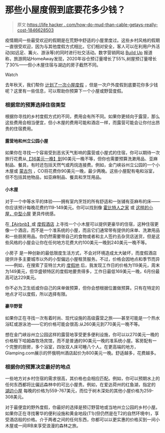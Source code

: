 # 那些小屋度假到底要花多少钱？

> 原文:[https://life hacker . com/how-do-mud-than-cable-getays-really-cost-1846628503](https://lifehacker.com/how-much-do-those-cabin-getaways-really-cost-1846628503)

疫情期间一些最受欢迎的假期是在荒野中舒适的小屋里度过。这些乡村风格的假期一直很受欢迎，因为与其他度假方式相比，它们相对安全，客人可以在利用户外活动(如远足、篝火、游泳等)的同时进行社交活动。数字营销网站 [Build Up](https://www.buildupbookings.com/vacation-rental-statistics/) 报道称，旅游网站HomeAway发现，2020年谷仓预订量增长了55%,树屋预订量增长了30%——但小木屋住宿与湖边的房子截然不同。

Watch

去年秋天，我们帮你 [计划了一次小屋度假](https://lifehacker.com/go-cabin-camping-this-winter-1845328028) ，但是一次户外度假到底要花你多少钱呢？这里有一些信息，可以帮助你预算下一个小屋或野营度假。

### 根据您的预算选择住宿类型

根据你寻找的乡村度假方式的不同，费用会有所不同。如果你更倾向于露营，那么这些费用会相当便宜，但小木屋的费用可能和酒店一样，而露营可能会让你付出昂贵的住宿费用。

#### 露营地和州立公园小屋

如果你在寻找一个容易受到恶劣天气影响的露营或小屋式的住宿，你可以期待一次旅行花费从[【36美元一晚】到](https://parks.ny.gov/documents/camping/CurrentCampsiteRates2019May14.pdf)90美元一晚不等，但你也需要预算洗漱用品、亚麻制品、餐具，有时还包括天然气或丙烷连接费。例如，金门峡谷州立公园的一个小木屋或 [蒙古包](https://www.yurts.com/what-is-a-yurt/) ，CO将花费你90美元一晚，最少两晚。这些小屋配有电和浴室，但不包括其他物品，如亚麻制品、餐具和烹饪用品。

#### 小木屋

对于一个中等水平的体验——拥有室内烹饪的所有舒适和一张铺有亚麻布的床——你应该预计每晚花费约119-149美元。你可以找到像 [霍比特人之家](https://www.airbnb.com/rooms/42388319?landing_page_section=LISTING_CARDS&source_impression_id=p3_1617723067_ufsRDy5svXeFEzOG&guests=1&adults=1) 或 [这样的小屋，中型小屋](https://www.airbnb.com/rooms/45067800/photos?federated_search_id=f76d36f7-af78-46c6-93eb-006f94ca4288&source_impression_id=p3_1617727464_jto5p2G%2BshIhCEiC&guests=1&adults=1) 更具传统感。

在[【Airbnb】](https://www.airbnb.com/a/stays/Cabins--WV--USA?af=&c=.pi0.pk108361678977_469785707713_c_967487836226&gclid=CjwKCAjw6qqDBhB-EiwACBs6xwm0-HfqTuTaq_KDniGmqtAoOAuusOfsN0nUoMgmyfg78qSCpsAauBoCrdkQAvD_BwE)或 [度假酒店](https://getaway.house/) 上寻找一个小木屋可以提供更豪华的住宿，这种住宿更像一个酒店，而不是一个准系统的小屋，而且它们通常带有提供的床单、洗漱用品和一些厨房用品。你仍然需要带自己的食物或者和主人签约去杂货店送货，但是这些风格的小屋会让你在任何地方花费大约100美元一晚到240美元一晚不等。

小房子 是一种创新的最低限度生活方式，不会对环境造成太大破坏，而度假酒店提供许多主要城市以外的小型偏远小屋租赁服务。不过，价格会因地点和季节而异——例如，在搜索了亚特兰大的 [度假地](https://getaway.house/atlanta) 后，我发现工作日的价格为119美元，周末为149美元，但华盛顿特区的度假地要贵得多，工作日最低169美元一晚，6月份最高可达229美元。

你不必为卫生纸或你自己的床单做预算，但你会想根据位置做预算。只有在特定的地点才可以度假，所以选择有限。

#### 豪华野营

如果你正在寻找一次有着时尚、现代设施的高级露营之旅——甚至可能是一个热水浴缸或游泳池——它的价格可能会很高:从260美元到770美元一晚不等。

想在金门峡谷州立公园这样的露营地享受更多便利设施，你可以以270美元一晚的价格租下哈姆森牧场宾馆，而不是普通的90美元一晚的准系统小屋。客房配有一个完整的厨房，多个浴室，四张双人床可睡八个人。在更高端的地方，Glamping.com展示的怀俄明州酒店起价为800美元一晚。舒适越多，花费越多。

### 根据你的预算决定最好的地点

一些地方对乡村住宿的需求很高，其价格也会相应匹配。例如，你可以预期水上的任何东西都将比偏远森林中的可比小屋贵。例如，在爱达荷州的红鱼湖，指定的 [湖边小屋](https://redfishlake.com/accommodations/lake-cabin/) 每晚的价格为559-767美元，而位于树木深处的其他小屋价格为259-308美元。

对于最便宜的野外度假，你最好的选择是预订野营地或当地州立公园的乡村小屋。如果你正在寻找奢华的便利设施和黄金地段(T1)(但仍然是在T2的自然环境中)，享受酒店般的价格。介于两者之间的任何东西，你都可以以更实惠的价格买到一间小木屋或一间IRB来享受浪漫的森林之旅。